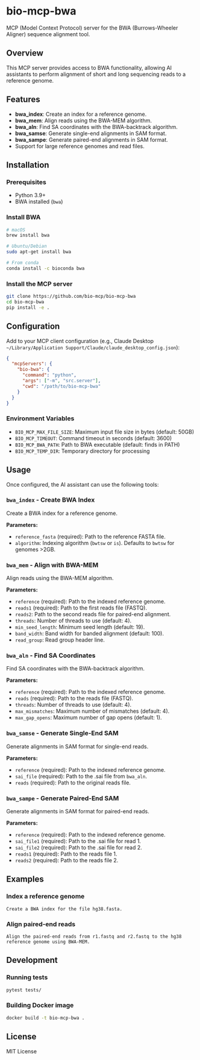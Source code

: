 # bio-mcp-bwa

MCP (Model Context Protocol) server for the BWA (Burrows-Wheeler Aligner) sequence alignment tool.

## Overview

This MCP server provides access to BWA functionality, allowing AI assistants to perform alignment of short and long sequencing reads to a reference genome.

## Features

- **bwa_index**: Create an index for a reference genome.
- **bwa_mem**: Align reads using the BWA-MEM algorithm.
- **bwa_aln**: Find SA coordinates with the BWA-backtrack algorithm.
- **bwa_samse**: Generate single-end alignments in SAM format.
- **bwa_sampe**: Generate paired-end alignments in SAM format.
- Support for large reference genomes and read files.

## Installation

### Prerequisites

- Python 3.9+
- BWA installed (`bwa`)

### Install BWA

```bash
# macOS
brew install bwa

# Ubuntu/Debian
sudo apt-get install bwa

# From conda
conda install -c bioconda bwa
```

### Install the MCP server

```bash
git clone https://github.com/bio-mcp/bio-mcp-bwa
cd bio-mcp-bwa
pip install -e .
```

## Configuration

Add to your MCP client configuration (e.g., Claude Desktop `~/Library/Application Support/Claude/claude_desktop_config.json`):

```json
{
  "mcpServers": {
    "bio-bwa": {
      "command": "python",
      "args": ["-m", "src.server"],
      "cwd": "/path/to/bio-mcp-bwa"
    }
  }
}
```

### Environment Variables

- `BIO_MCP_MAX_FILE_SIZE`: Maximum input file size in bytes (default: 50GB)
- `BIO_MCP_TIMEOUT`: Command timeout in seconds (default: 3600)
- `BIO_MCP_BWA_PATH`: Path to BWA executable (default: finds in PATH)
- `BIO_MCP_TEMP_DIR`: Temporary directory for processing

## Usage

Once configured, the AI assistant can use the following tools:

### `bwa_index` - Create BWA Index

Create a BWA index for a reference genome.

**Parameters:**
- `reference_fasta` (required): Path to the reference FASTA file.
- `algorithm`: Indexing algorithm (`bwtsw` or `is`). Defaults to `bwtsw` for genomes >2GB.

### `bwa_mem` - Align with BWA-MEM

Align reads using the BWA-MEM algorithm.

**Parameters:**
- `reference` (required): Path to the indexed reference genome.
- `reads1` (required): Path to the first reads file (FASTQ).
- `reads2`: Path to the second reads file for paired-end alignment.
- `threads`: Number of threads to use (default: 4).
- `min_seed_length`: Minimum seed length (default: 19).
- `band_width`: Band width for banded alignment (default: 100).
- `read_group`: Read group header line.

### `bwa_aln` - Find SA Coordinates

Find SA coordinates with the BWA-backtrack algorithm.

**Parameters:**
- `reference` (required): Path to the indexed reference genome.
- `reads` (required): Path to the reads file (FASTQ).
- `threads`: Number of threads to use (default: 4).
- `max_mismatches`: Maximum number of mismatches (default: 4).
- `max_gap_opens`: Maximum number of gap opens (default: 1).

### `bwa_samse` - Generate Single-End SAM

Generate alignments in SAM format for single-end reads.

**Parameters:**
- `reference` (required): Path to the indexed reference genome.
- `sai_file` (required): Path to the .sai file from `bwa_aln`.
- `reads` (required): Path to the original reads file.

### `bwa_sampe` - Generate Paired-End SAM

Generate alignments in SAM format for paired-end reads.

**Parameters:**
- `reference` (required): Path to the indexed reference genome.
- `sai_file1` (required): Path to the .sai file for read 1.
- `sai_file2` (required): Path to the .sai file for read 2.
- `reads1` (required): Path to the reads file 1.
- `reads2` (required): Path to the reads file 2.

## Examples

### Index a reference genome
```
Create a BWA index for the file hg38.fasta.
```

### Align paired-end reads
```
Align the paired-end reads from r1.fastq and r2.fastq to the hg38 reference genome using BWA-MEM.
```

## Development

### Running tests

```bash
pytest tests/
```

### Building Docker image

```bash
docker build -t bio-mcp-bwa .
```

## License

MIT License
